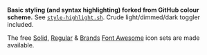 **Basic styling (and syntax highlighting) forked from GitHub colour scheme.** See
[`style-highlight.sh`](/style-highlight.sh). Crude light/dimmed/dark toggler included.

The free [Solid](https://fontawesome.com/v5.15/icons?d=gallery&s=solid&m=free),
[Regular](https://fontawesome.com/v5.15/icons?d=gallery&s=regular&m=free) &
[Brands](https://fontawesome.com/v5.15/icons?d=gallery&p=2&s=solid&m=free)
[Font Awesome](https://fontawesome.com/) icon sets are made available.
